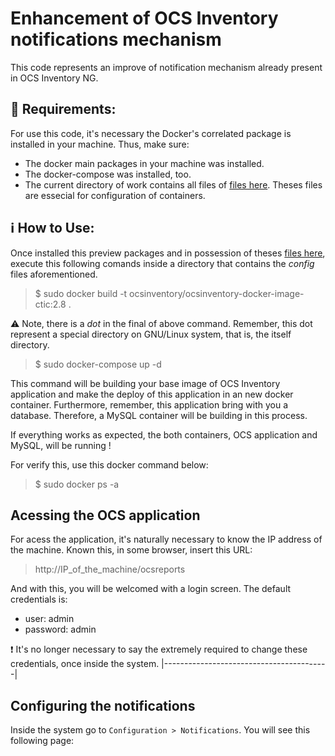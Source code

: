 # Enhancement of OCS Inventory notifications mechanism

This code represents an improve of notification mechanism already present in OCS Inventory NG.

## :memo: Requirements:
For use this code, it's necessary the Docker's correlated package is installed in your machine. Thus, make sure:
- The docker main packages in your machine was installed.
- The docker-compose was installed, too.
- The current directory of work contains all files of [files here](https://duckduckgo.com). Theses files are essecial for configuration of containers.

## :information_source: How to Use:
Once installed this preview packages and in possession of theses [files here](https://duckduckgo.com), execute this following comands inside a directory that contains the _config_ files aforementioned. 

> $ sudo docker build -t ocsinventory/ocsinventory-docker-image-ctic:2.8 .

:warning: Note, there is a _dot_ in the final of above command. Remember, this dot represent a special directory on GNU/Linux system, that is, the itself directory. 

> $ sudo docker-compose up -d


This command will be building your base image of OCS Inventory application and make the deploy of this application in an new docker container.
Furthermore, remember, this application bring with you a database. Therefore, a MySQL container will be building in this process.

If everything works as expected, the both containers, OCS application and MySQL, will be running !

For verify this, use this docker command below:

> $ sudo docker ps -a

## Acessing the OCS application
For acess the application, it's naturally necessary to know the IP address of the machine. Known this, in some browser, insert this URL:

> http://IP_of_the_machine/ocsreports

And with this, you will be welcomed with a login screen. The default credentials is:
- user: admin
- password: admin

:exclamation: It's no longer necessary to say the extremely required to change these credentials, once inside the system.
|-----------------------------------------|

## Configuring the notifications
Inside the system go to `Configuration > Notifications`. You will see this following page:

